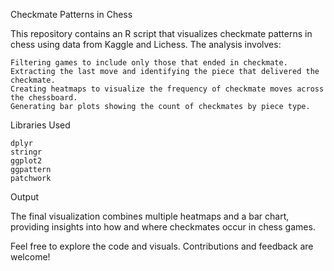 Checkmate Patterns in Chess

This repository contains an R script that visualizes checkmate patterns in chess using data from Kaggle and Lichess. The analysis involves:

    Filtering games to include only those that ended in checkmate.
    Extracting the last move and identifying the piece that delivered the checkmate.
    Creating heatmaps to visualize the frequency of checkmate moves across the chessboard.
    Generating bar plots showing the count of checkmates by piece type.

Libraries Used

    dplyr
    stringr
    ggplot2
    ggpattern
    patchwork

Output

The final visualization combines multiple heatmaps and a bar chart, providing insights into how and where checkmates occur in chess games.

Feel free to explore the code and visuals. Contributions and feedback are welcome!
